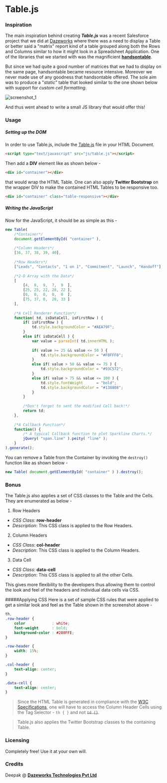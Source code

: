 # Table.js

### Inspiration
The main inspiration behind creating ***Table.js*** was a recent Salesforce project that we did at [Dazeworks](http://dazeworks.com/) where there was a need to display a Table or better said a "matrix" report kind of a table grouped along both the Rows and Columns similar to how it might look in a Spreadsheet Application. One of the libraries that we started with was the magnificient [**handsontable**](http://handsontable.com/). 

But since we had quite a good number of matrices that we had to display on the same page, handsontable became resource intensive. Moreover we never made use of any goodness that handsontable offered. The sole aim was to produce a "*static*" table that looked similar to the one shown below with support for *custom cell formatting*.

![screenshot_1](https://cloud.githubusercontent.com/assets/3683725/12074161/f322e6aa-b16a-11e5-8ae8-1fe95f3d4805.png)

And thus went ahead to write a small JS library that would offer this!

### Usage

##### Setting up the DOM
In order to use Table.js, include the [Table.js](https://github.com/Deepak-K-Anand/Table.js/blob/master/src/Table.js) file in your HTML Document.

```html
<script type="text/javascript" src="js/table.js"></script>
```

Then add a **DIV** element like as shown below - 
```html
<div id="container"></div>
```
that would wrap the HTML Table. One can also apply **Twitter Bootstrap** on the wrapper DIV to make the contained HTML Tables to be responsive too.
```html
<div id="container" class="table-responsive"></div>
```
##### Writing the JavaScript
Now for the JavaScript, it should be as simple as this - 
```javascript
new Table(
    /*Container*/
    document.getElementById( "container" ),
    
    /*Column Headers*/
    [36, 37, 38, 39, 40],
    
    /*Row Headers*/
    ["Leads", "Contacts", "1 on 1", "Commitment", "Launch", "Handoff"],
    
    /*2-D Array with the Data*/
    [
        [4,  8,  9,  7,  9  ],
        [25, 25, 22, 28, 22 ],
        [0,  0,  0,  0,  0  ],
        [75, 37, 0,  28, 33 ]
    ],
    
    /*A Cell Renderer Function*/
    function( td, isDataCell, isFirstRow ) {
        if( isFirstRow ) {
            td.style.backgroundColor = "#AEA79F";
        }
        else if( isDataCell ) {
            var value = parseInt( td.innerHTML );
            
            if( value >= 25 && value <= 50 ) {
                td.style.backgroundColor = "#F0FFF0";
            }
            else if( value > 50 && value <= 75 ) {
                td.style.backgroundColor = "#93C572";
            }
            else if( value > 75 && value <= 100 ) {
                td.style.fontWeight      = "bold";
                td.style.backgroundColor = "#138808";
            }
        }
        
        /*Don't forget to sent the modified Cell back!*/
        return td;
    },
    
    /*A Callback Function*/
    function() {
        /* A typical Callback function to plot Sparkline Charts.*/
        jQuery( "span.line" ).peity( "line" );
    }
).generate();
```

You can remove a Table from the Container by invoking the `destroy()` function like as shown below - 
```javascript
new Table( document.getElementById( "container" ) ).destroy();
```

### Bonus
The Table.js also applies a set of CSS classes to the Table and the Cells. They are enumerated as below - 

1. Row Headers
 * *CSS Class*: **row-header**
 * *Description*: This CSS class is applied to the Row Headers.
2. Column Headers
 * *CSS Class*: **col-header**
 * *Description*: This CSS class is applied to the Column Headers.
3. Data Cell
 * *CSS Class*: **data-cell**
 * *Description*: This CSS class is applied to all the other Cells.

This gives more flexibility to the developers thus allowing them to control the look and feel of the headers and individual data cells via CSS.

#####Applying CSS
Here is a set of sample CSS rules that were applied to get a similar look and feel as the Table shown in the screenshot above - 
```css
th,
.row-header {
    color            : white;
    font-weight      : bold;
    background-color : #288FFE;
}

.row-header {
    width: 15%;
}

.col-header {
    text-align: center;
}

.data-cell {
    text-align: center;
}
```
> Since the HTML Table is generated in compliance with the [W3C Specifications](http://www.w3.org/TR/html401/struct/tables.html), one will have to access the Column Header Cells using the Tag Selector - `th { }` and not ~~`td {}`~~.

> Table.js also applies the Twitter Bootstrap classes to the containing Table.

### Licensing
Completely free! Use it at your own will.

### Credits
Deepak @ [**Dazeworks Technologies Pvt Ltd**](http://dazeworks.com/)

